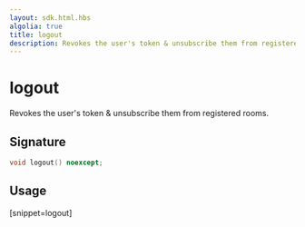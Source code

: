 ```yaml
---
layout: sdk.html.hbs
algolia: true
title: logout
description: Revokes the user's token & unsubscribe them from registered rooms.
---
```


# logout

Revokes the user's token & unsubscribe them from registered rooms.

## Signature

```cpp
void logout() noexcept;
```

## Usage

[snippet=logout]
